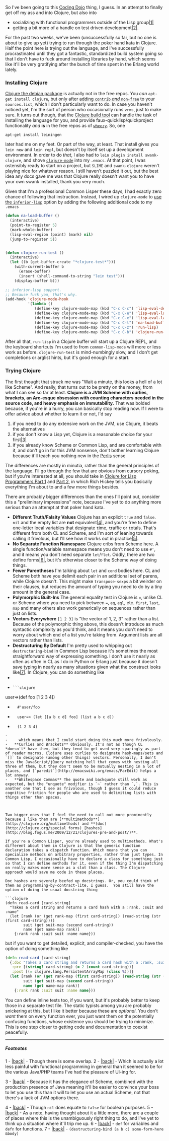 So I've been going to this [Coding Dojo](http://www.meetup.com/Toronto-Coding-Dojo/) thing, I guess. In an attempt to finally get off my ass and into Clojure, but also into 


-   socializing with functional programmers outside of the Lisp group<a name="note-Thu-Aug-23-161334EDT-2012"></a>[|1|](#foot-Thu-Aug-23-161334EDT-2012)
-   getting a bit more of a handle on test driven development<a name="note-Thu-Aug-23-161338EDT-2012"></a>[|2|](#foot-Thu-Aug-23-161338EDT-2012).


For the past two weeks, we've been (unsuccessfully so far, but no one is about to give up yet) trying to run through the poker hand kata in Clojure. Half the point here is trying out the language, and I've successfully procrastinated until they got a fantastic, standardized build system going so that I don't have to fuck around installing libraries by hand, which seems like it'll be very gratifying after the bunch of time spent in the Erlang world lately.

### <a name="installing-clojure" href="#installing-clojure"></a>Installing Clojure

[Clojure the debian package](http://packages.debian.org/sid/devel/clojure) is actually not in the free repos. You *can* `apt-get install clojure`, but only after [adding `contrib` *and* `non-free`](http://wiki.debian.org/Clojure) to your `sources.list`, which I don't particularly want to do. In case you haven't noticed yet, I'm the sort of person who occasionally runs `vrms`, just to make sure. It turns out though, that the [Clojure build tool](http://packages.debian.org/unstable/java/leiningen) can handle the task of installing the language for you, and provide faux-quicklisp/quickproject functionality *and* **is** in the free repos as of [`wheezy`](http://www.debian.org/releases/wheezy/). So, one

```
apt-get install leiningen
```

later had me on my feet. Or part of the way, at least. That install gives you `lein new` and `lein repl`, but doesn't by itself set up a development environment. In order to do *that*, I also had to `lein plugin install swank-clojure`, and shove [`clojure-mode`](https://github.com/technomancy/clojure-mode/) into my `.emacs`. At that point, I was ostensibly ready to start on a project, but `SLIME` and `swank-clojure` weren't playing nice for whatever reason. I still haven't puzzled it out, but the best idea any docs gave me was that Clojure really doesn't want you to have your own swank installed, thank you very much.

Given that I'm a professional Common Lisper these days, I had exactly zero chance of following that instruction. Instead, I wired up `clojure-mode` to [use the `inferior-lisp`](http://nakkaya.com/2009/12/01/adding-inferior-lisp-support-for-clojure-mode/) option by adding the following additional code to my `.emacs`

```lisp
(defun na-load-buffer ()
  (interactive)
  (point-to-register 5)
  (mark-whole-buffer)
  (lisp-eval-region (point) (mark) nil)
  (jump-to-register 5))


(defun clojure-run-test ()
  (interactive)
  (let ((b (get-buffer-create "*clojure-test*")))
    (with-current-buffer b
      (erase-buffer)
      (insert (shell-command-to-string "lein test")))
    (display-buffer b)))

;; inferior-lisp support.
;; Because fuck you, that's why.
(add-hook 'clojure-mode-hook
          '(lambda () 
             (define-key clojure-mode-map (kbd "C-c C-c") 'lisp-eval-defun)
             (define-key clojure-mode-map (kbd "C-x C-e") 'lisp-eval-last-sexp)
             (define-key clojure-mode-map (kbd "C-c C-e") 'lisp-eval-last-sexp)
             (define-key clojure-mode-map (kbd "C-c C-l") 'na-load-buffer)
             (define-key clojure-mode-map (kbd "C-c C-z") 'run-lisp)
             (define-key clojure-mode-map (kbd "C-c C-b") 'clojure-run-test)))
```

After all that, `run-lisp` in a Clojure buffer will start up a Clojure REPL, and the keyboard shortcuts I'm used to from `common-lisp-mode` will more or less work as before. `clojure-run-test` is mind-numbingly slow, and I don't get completions or arglist hints, but it's good enough for a start.

### <a name="trying-clojure" href="#trying-clojure"></a>Trying Clojure

The first thought that struck me was "Wait a minute, this looks a hell of a lot like Scheme". And really, that turns out to be pretty on the money, from what I can see so far at least. **Clojure is a JVM Scheme with curlies, brackets, an Arc-esque obsession with counting characters needed in the source code, and heavy emphasis on immutability.** That was bolded because, if you're in a hurry, you can basically stop reading now. If I were to offer advice about whether to learn it or not, I'd say


1.   if you need to do any extensive work on the JVM, use Clojure, it beats the alternatives
1.   if you don't know a Lisp yet, Clojure is a reasonable choice for your first<a name="note-Thu-Aug-23-161738EDT-2012"></a>[|3|](#foot-Thu-Aug-23-161738EDT-2012)
1.   if you already know Scheme or Common Lisp, and are comfortable with it, and don't go in for this JVM nonsense, don't bother learning Clojure because it'll teach you nothing new in the [Perlis](http://www.cs.yale.edu/quotes.html) sense


The differences are mostly in minutia, rather than the general principles of the language. I'll go through the few that are obvious from cursory poking, but if you're interested at all, you should take in [Clojure for Lisp Programmers Part 1](http://blip.tv/clojure/clojure-for-lisp-programmers-part-1-1319721) and [Part 2](http://blip.tv/clojure/clojure-for-lisp-programmers-part-2-1319826), in which Rich Hickey tells you basically everything I'm about to and a few more things besides. 

There are probably bigger differences than the ones I'll point out, consider this a "preliminary impressions" note, because I've yet to do anything more serious than an attempt at that poker hand kata.


-   **Different Truth/Falsity Values** Clojure has an explicit `true` and `false`. `nil` and the empty list are  **not** equivalent<a name="note-Thu-Aug-23-162302EDT-2012"></a>[|4|](#foot-Thu-Aug-23-162302EDT-2012), and you're free to define one-letter local variables that designate `t`ime, `t`raffic or `t`otals. That's different from both CL and Scheme, and I'm sort of leaning towards calling it frivolous, but I'll see how it works out in practice<a name="note-Thu-Aug-23-162306EDT-2012"></a>[|5|](#foot-Thu-Aug-23-162306EDT-2012).
-   **No Separate Function Namespace** Clojure cribs from Scheme here. A single function/variable namespace means you don't need to use `#'`, and it means you don't need separate `let`/`flet`. Oddly, there are two define forms<a name="note-Thu-Aug-23-162310EDT-2012"></a>[|6|](#foot-Thu-Aug-23-162310EDT-2012), but it's otherwise closer to the Scheme way of doing things.
-   **Fewer Parentheses** I'm talking about `let` and `cond` bodies here. CL and Scheme both have you delimit each pair in an additional set of parens, while Clojure doesn't. This might make `transpose-sexps` a bit weirder on their clauses, but reduces the amount of typing you need to do by a tiny amount in the general case.
-   **Polymorphic Built-Ins** The general equality test in Clojure is `=`, unlike CL or Scheme where you need to pick between `=`, `eq`, `eql`, etc. `first`, `last`, `map` and many others also work generically on sequences rather than just on lists.
-   **Vectors Everywhere** `[1 2 3]` is "the vector of 1, 2, 3" rather than a list. Because of the polymorphic thing above, this doesn't introduce as much syntactic complexity as you'd think, and it means you don't need to worry about which end of a list you're taking from. Argument lists are all vectors rather than lists.
-   **Destructuring By Default** I'm pretty used to whipping out  `destructuring-bind` in Common Lisp because it's sometimes the most straightforward way of expressing something. I don't use it nearly as often as often in CL as I do in Python or Erlang just because it doesn't save typing in nearly as many situations given what the construct looks like<a name="note-Thu-Aug-23-162317EDT-2012"></a>[|7|](#foot-Thu-Aug-23-162317EDT-2012). In Clojure, you can do something like
- 
-     ```clojure
user=>(def foo [1 2 3 4])
-       #'user/foo
-       user=> (let [[a b c d] foo] (list a b c d))
-       (1 2 3 4)
```
- 
-     which means that I could start doing this much more frivolously.
-   **Curlies and Brackets** Obviously. It's not as though CL *doesn't* have them, but they tend to get used very sparingly as part of reader macros. Clojure uses curlies to designate hash-maps/sets and `[]` to designate (among other things) vectors. Personally, I don't miss the JavaScript/jQuery matching hell that comes with nesting all three of them, but they don't seem to be mutually nesting in a lot of places, and [`paredit`](http://emacswiki.org/emacs/ParEdit) helps a lot anyway.
-   **Whitespace Commas** The quote and backquote still work as expected, but the "unquote" modifier is `~` rather than `,`. This is another one that I see as frivolous, though I guess it could reduce cognitive friction for people who are used to delimiting lists with things other than spaces.



Two bigger ones that I feel the need to call out more prominently because I like them are [**multimethods**](http://clojure.org/multimethods) and **[doc](http://clojure.org/special_forms) [hashes](http://blog.fogus.me/2009/12/21/clojures-pre-and-post/)**.

If you're a Common Lisper, you're already used to multimethods. What's different about them in Clojure is that the generic function declaration takes a dispatch function. Which means that you can specialize methods on arbitrary properties, rather than just types. In Common Lisp, I occasionally have to declare a class for something just so that I can define methods for it, even if the thing I'm dispatching on really makes more sense as a slot than a class. The Clojure approach would save me code in these places.

Doc hashes are severely beefed up docstrings. Or, you could think of them as programming-by-contract-lite, I guess.  You still have the option of doing the usual docstring thing

```clojure
(defn read-card [card-string]
  "Takes a card string and returns a card hash with a :rank, :suit and :name"
  (let [rank (or (get rank-map (first card-string)) (read-string (str (first card-string))))
        suit (get suit-map (second card-string))
        name (get name-map rank)]
    {:rank rank :suit suit :name name}))
```

but if you want to get detailed, explicit, and compiler-checked, you have the option of doing something like

```clojure
(defn read-card [card-string]
  {:doc "Takes a card string and returns a card hash with a :rank, :suit and :name"
   :pre [(string? card-string) (= 2 (count card-string))]
   :post [(= clojure.lang.PersistentArrayMap (class %))]}  
  (let [rank (or (get rank-map (first card-string)) (read-string (str (first card-string))))
        suit (get suit-map (second card-string))
        name (get name-map rank)]
    {:rank rank :suit suit :name name}))
```

You can define inline tests too, if you want, but it's probably better to keep those in a separate test file. The static typists among you are probably snickering at this, but I like it better because these are *optional*. You don't *want* them on every function ever, you just want them on the potentially confusing functions, whose existence you should be trying to minimize. This is one step closer to getting code and documentation to coexist peacefully.

* * *
##### Footnotes

1 - <a name="foot-Thu-Aug-23-161334EDT-2012"></a>[|back|](#note-Thu-Aug-23-161334EDT-2012) - Though there is some overlap.
2 - <a name="foot-Thu-Aug-23-161338EDT-2012"></a>[|back|](#note-Thu-Aug-23-161338EDT-2012) - Which is actually a lot less painful with functional programming in general than it seemed to be for the various Java/PHP teams I've had the pleasure of UI-ing for.

3 - <a name="foot-Thu-Aug-23-161738EDT-2012"></a>[|back|](#note-Thu-Aug-23-161738EDT-2012) - Because it has the elegance of Scheme, combined with the production presence of Java meaning it'll be easier to convince your boss to let you use this than it will to let you use an actual Scheme, not that there's a lack of JVM options there.

4 - <a name="foot-Thu-Aug-23-162302EDT-2012"></a>[|back|](#note-Thu-Aug-23-162302EDT-2012) - Though `nil` does equate to `false` for boolean purposes.
5 - <a name="foot-Thu-Aug-23-162306EDT-2012"></a>[|back|](#note-Thu-Aug-23-162306EDT-2012) - As a note, having thought about it a little more, there are a couple of places where this is the unambiguously right thing to do, and I've yet to think up a situation where it'll trip me up.
6 - <a name="foot-Thu-Aug-23-162310EDT-2012"></a>[|back|](#note-Thu-Aug-23-162310EDT-2012) - `def` for variables and `defn` for functions.
7 - <a name="foot-Thu-Aug-23-162317EDT-2012"></a>[|back|](#note-Thu-Aug-23-162317EDT-2012) -  `(destructuring-bind (a b c) some-form-here &body)`
